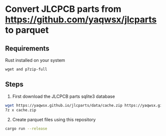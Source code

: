 # Convert JLCPCB parts from https://github.com/yaqwsx/jlcparts to parquet

## Requirements
Rust installed on your system
```
wget and p7zip-full
```

## Steps
1. First download the JLCPCB parts sqlite3 database
```bash
wget https://yaqwsx.github.io/jlcparts/data/cache.zip https://yaqwsx.github.io/jlcparts/data/cache.z0{1..8}
7z x cache.zip
```

2. Create parquet files using this repository

```bash
cargo run --release
```